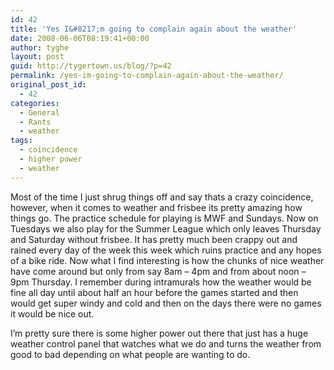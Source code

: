 ```yaml
---
id: 42
title: 'Yes I&#8217;m going to complain again about the weather'
date: 2008-06-06T08:19:41+00:00
author: tyghe
layout: post
guid: http://tygertown.us/blog/?p=42
permalink: /yes-im-going-to-complain-again-about-the-weather/
original_post_id:
  - 42
categories:
  - General
  - Rants
  - weather
tags:
  - coincidence
  - higher power
  - weather
---
```

Most of the time I just shrug things off and say thats a crazy coincidence, however, when it comes to weather and frisbee its pretty amazing how things go. The practice schedule for playing is MWF and Sundays. Now on Tuesdays we also play for the Summer League which only leaves Thursday and Saturday without frisbee. It has pretty much been crappy out and rained every day of the week this week which ruins practice and any hopes of a bike ride. Now what I find interesting is how the chunks of nice weather have come around but only from say 8am &#8211; 4pm and from about noon &#8211; 9pm Thursday. I remember during intramurals how the weather would be fine all day until about half an hour before the games started and then would get super windy and cold and then on the days there were no games it would be nice out.

I&#8217;m pretty sure there is some higher power out there that just has a huge weather control panel that watches what we do and turns the weather from good to bad depending on what people are wanting to do.